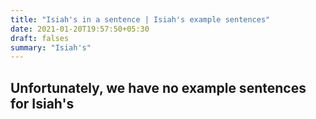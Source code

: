 ```yaml
---
title: "Isiah's in a sentence | Isiah's example sentences"
date: 2021-01-20T19:57:50+05:30
draft: falses
summary: "Isiah's"
---
```

## Unfortunately, we have no example sentences for Isiah's                 

